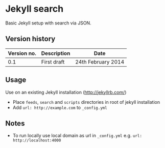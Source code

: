 Jekyll search
=============

Basic Jekyll setup with search via JSON.

Version history
---------------

| Version no. | Description  | Date |
| --- | --- | --- |
| 0.1 | First draft | 24th February 2014 |


Usage
-----

Use on an existing Jekyll installation (http://jekyllrb.com/)

* Place ```feeds```, ```search``` and ```scripts``` directories in root of jekyll installation
* Add ```url: http://example.com``` to ```_config.yml```

Notes
-----

* To run locally use local domain as url in ```_config.yml``` e.g. ```url: http://localhost:4000```
